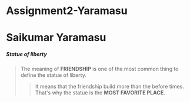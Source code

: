 # Assignment2-Yaramasu
# Saikumar Yaramasu
##### Statue of liberty
> The meaning of **FRIENDSHIP** is one of the most common thing to define the statue of liberty.
>>It means that the friendship build more than the before times.
>> That's why the statue is the **MOST FAVORITE PLACE**.